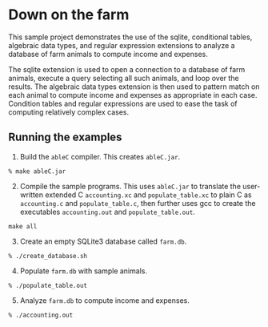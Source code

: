 # Down on the farm

This sample project demonstrates the use of the sqlite, conditional tables,
algebraic data types, and regular expression extensions to analyze a database
of farm animals to compute income and expenses.

The sqlite extension is used to open a connection to a database of farm
animals, execute a query selecting all such animals, and loop over the results.
The algebraic data types extension is then used to pattern match on each animal
to compute income and expenses as appropriate in each case. Condition tables
and regular expressions are used to ease the task of computing relatively
complex cases.

## Running the examples

1. Build the `ableC` compiler. This creates `ableC.jar`.
```
% make ableC.jar
```

2. Compile the sample programs. This uses `ableC.jar` to translate the
user-written extended C `accounting.xc` and `populate_table.xc` to plain C as
`accounting.c` and `populate_table.c`, then further uses gcc to create the
executables `accounting.out` and `populate_table.out`.
```
make all
```

3. Create an empty SQLite3 database called `farm.db`.
```
% ./create_database.sh
```

4. Populate `farm.db` with sample animals.
```
% ./populate_table.out
```

5. Analyze `farm.db` to compute income and expenses.
```
% ./accounting.out
```

